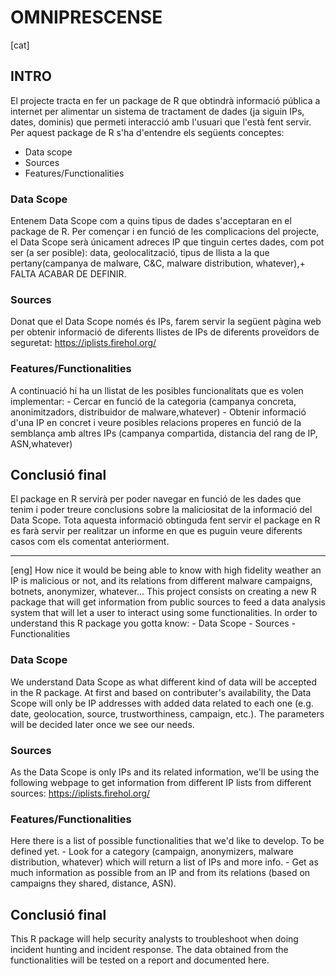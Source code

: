 # OMNIPRESCENSE

[cat]
## **INTRO**
El projecte tracta en fer un package de R que obtindrà informació pública a internet per alimentar un sistema de tractament de dades (ja siguin IPs, dates, dominis) que permeti interacció amb l'usuari que l'està fent servir. Per aquest package de R s'ha d'entendre els següents conceptes:
* Data scope
* Sources
* Features/Functionalities

### **Data Scope**

Entenem Data Scope com a quins tipus de dades s'acceptaran en el package de R. Per començar i en funció de les complicacions del projecte, el Data Scope serà únicament adreces IP que tinguin certes dades, com pot ser (a ser posible): data, geolocalització, tipus de llista a la que pertany(campanya de malware, C&C, malware distribution, whatever),+ FALTA ACABAR DE DEFINIR.

### **Sources**

Donat que el Data Scope només és IPs, farem servir la següent pàgina web per obtenir informació de diferents llistes de IPs de diferents proveïdors de seguretat:
https://iplists.firehol.org/

### **Features/Functionalities**

A continuació hi ha un llistat de les posibles funcionalitats que es volen implementar:
	- Cercar en funció de la categoria (campanya concreta, anonimitzadors, distribuidor de malware,whatever)
	- Obtenir informació d'una IP en concret i veure posibles relacions properes en funció de la semblança amb altres IPs (campanya compartida, distancia del rang de IP, ASN,whatever)
	
## **Conclusió final**

El package en R servirà per poder navegar en funció de les dades que tenim i poder treure conclusions sobre la maliciositat de la informació del Data Scope. Tota aquesta informació obtinguda fent servir el package en R es farà servir per realitzar un informe en que es puguin veure diferents casos com els comentat anteriorment.

----

[eng]
How nice it would be being able to know with high fidelity weather an IP is malicious or not, and its relations from different malware campaigns, botnets, anonymizer, whatever… This project consists on creating a new R package that will get information from public sources to feed a data analysis system that will let a user to interact using some functionalities. In order to understand this R package you gotta know:
	- Data Scope
	- Sources
	- Functionalities

### **Data Scope**

We understand Data Scope as what different kind of data will be accepted in the R package. At first and based on contributer's availability, the Data Scope will only be IP addresses with added data related to each one (e.g. date, geolocation, source, trustworthiness, campaign, etc.). The parameters will be decided later once we see our needs. 

### **Sources**

As the Data Scope is only IPs and its related information, we'll be using the following webpage to get information from different IP lists from different sources:
https://iplists.firehol.org/

### **Features/Functionalities**

Here there is a list of possible functionalities that we'd like to develop. To be defined yet.
	- Look for a category (campaign, anonymizers, malware distribution, whatever) which will return a list of IPs and more info.
	- Get as much information as possible from an IP and from its relations (based on campaigns they shared, distance, ASN).

## **Conclusió final**

This R package will help security analysts to troubleshoot when doing incident hunting and incident response. The data obtained from the functionalities will be tested on a report and documented here.

